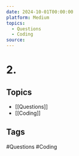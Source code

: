 ```yaml
---
date: 2024-10-01T00:00:00
platform: Medium
topics:
  - Questions
  - Coding
source: 
---
```

# 2.

## Topics
- [[Questions]]
- [[Coding]]

## Tags
#Questions #Coding